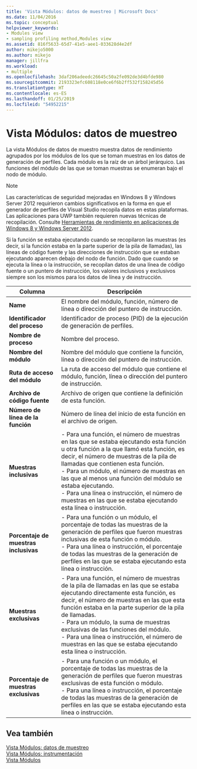 ```yaml
---
title: 'Vista Módulos: datos de muestreo | Microsoft Docs'
ms.date: 11/04/2016
ms.topic: conceptual
helpviewer_keywords:
- Modules view
- sampling profiling method,Modules view
ms.assetid: 816f5633-65d7-41e5-aee1-033628d4e2df
author: mikejo5000
ms.author: mikejo
manager: jillfra
ms.workload:
- multiple
ms.openlocfilehash: 3daf206adeedc26645c50a2fe092de3d4bfde980
ms.sourcegitcommit: 2193323efc608118e0ce6f6b2ff532f158245d56
ms.translationtype: HT
ms.contentlocale: es-ES
ms.lasthandoff: 01/25/2019
ms.locfileid: "54952215"
---
```

# <a name="modules-view---sampling-data"></a>Vista Módulos: datos de muestreo
La vista Módulos de datos de muestro muestra datos de rendimiento agrupados por los módulos de los que se toman muestras en los datos de generación de perfiles. Cada módulo es la raíz de un árbol jerárquico. Las funciones del módulo de las que se toman muestras se enumeran bajo el nodo de módulo.  
  
> [!NOTE]
>  Las características de seguridad mejoradas en Windows 8 y Windows Server 2012 requirieron cambios significativos en la forma en que el generador de perfiles de Visual Studio recopila datos en estas plataformas. Las aplicaciones para UWP también requieren nuevas técnicas de recopilación. Consulte [Herramientas de rendimiento en aplicaciones de Windows 8 y Windows Server 2012](../profiling/performance-tools-on-windows-8-and-windows-server-2012-applications.md).  
  
 Si la función se estaba ejecutando cuando se recopilaron las muestras (es decir, si la función estaba en la parte superior de la pila de llamadas), las líneas de código fuente y las direcciones de instrucción que se estaban ejecutando aparecen debajo del nodo de función. Dado que cuando se ejecuta la línea o la instrucción, se recopilan datos de una línea de código fuente o un puntero de instrucción, los valores inclusivos y exclusivos siempre son los mismos para los datos de línea y de instrucción.  
  
|Columna|Descripción|  
|------------|-----------------|  
|**Name**|El nombre del módulo, función, número de línea o dirección del puntero de instrucción.|  
|**Identificador del proceso**|Identificador de proceso (PID) de la ejecución de generación de perfiles.|  
|**Nombre de proceso**|Nombre del proceso.|  
|**Nombre del módulo**|Nombre del módulo que contiene la función, línea o dirección del puntero de instrucción.|  
|**Ruta de acceso del módulo**|La ruta de acceso del módulo que contiene el módulo, función, línea o dirección del puntero de instrucción.|  
|**Archivo de código fuente**|Archivo de origen que contiene la definición de esta función.|  
|**Número de línea de la función**|Número de línea del inicio de esta función en el archivo de origen.|  
|**Muestras inclusivas**|-   Para una función, el número de muestras en las que se estaba ejecutando esta función u otra función a la que llamó esta función, es decir, el número de muestras de la pila de llamadas que contienen esta función.<br />-   Para un módulo, el número de muestras en las que al menos una función del módulo se estaba ejecutando.<br />-   Para una línea o instrucción, el número de muestras en las que se estaba ejecutando esta línea o instrucción.|  
|**Porcentaje de muestras inclusivas**|-   Para una función o un módulo, el porcentaje de todas las muestras de la generación de perfiles que fueron muestras inclusivas de esta función o módulo.<br />-   Para una línea o instrucción, el porcentaje de todas las muestras de la generación de perfiles en las que se estaba ejecutando esta línea o instrucción.|  
|**Muestras exclusivas**|-   Para una función, el número de muestras de la pila de llamadas en las que se estaba ejecutando directamente esta función, es decir, el número de muestras en las que esta función estaba en la parte superior de la pila de llamadas.<br />-   Para un módulo, la suma de muestras exclusivas de las funciones del módulo.<br />-   Para una línea o instrucción, el número de muestras en las que se estaba ejecutando esta línea o instrucción.|  
|**Porcentaje de muestras exclusivas**|-   Para una función o un módulo, el porcentaje de todas las muestras de la generación de perfiles que fueron muestras exclusivas de esta función o módulo.<br />-   Para una línea o instrucción, el porcentaje de todas las muestras de la generación de perfiles en las que se estaba ejecutando esta línea o instrucción.|  
  
## <a name="see-also"></a>Vea también  
 [Vista Módulos: datos de muestreo](../profiling/modules-view-dotnet-memory-sampling-data.md)   
 [Vista Módulos: instrumentación](../profiling/modules-view-dotnet-memory-instrumentation-data.md)   
 [Vista Módulos](../profiling/modules-view-instrumentation-data.md)